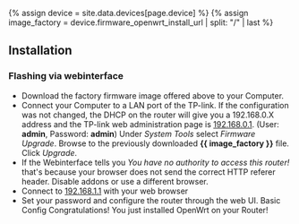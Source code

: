 {% assign device = site.data.devices[page.device] %}
{% assign image_factory = device.firmware_openwrt_install_url | split: "/" | last %}

## Installation

### Flashing via webinterface

* Download the factory firmware image offered above to your Computer.
* Connect your Computer to a LAN port of the TP-link. If the configuration was
  not changed, the DHCP on the router will give you a 192.168.0.X address and
  the TP-link web administration page is [192.168.0.1](http://192.168.0.1/).
  (User: **admin**, Password: **admin**) Under *System Tools* select *Firmware
  Upgrade*. Browse to the previously downloaded **{{ image_factory }}** file.
  Click *Upgrade*.
* If the Webinterface tells you *You have no authority to access this router!*
  that's because your browser does not send the correct HTTP referer header.
  Disable addons or use a different browser.
* Connect to [192.168.1.1](http://192.168.1.1) with your web browser
* Set your password and configure the router through the web UI. Basic Config
  Congratulations! You just installed OpenWrt on your Router!


